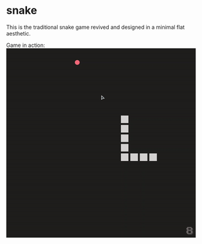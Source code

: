 # snake
This is the traditional snake game revived and designed in a minimal flat aesthetic.

Game in action:
![alt text](https://github.com/iswhars/snake/blob/main/resources/snake-gif.gif)
